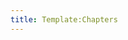 ```yaml
---
title: Template:Chapters
---
```


<!--<div style="background:lightpink;border:1px solid gray;padding:4px;text-align:center;">
[[Introduction]] •
[[Chapter 1]] •
[[Chapter 2]] •
[[Chapter 3]] •
[[Chapter 4]] •
[[Chapter 5]] 
</div>-->